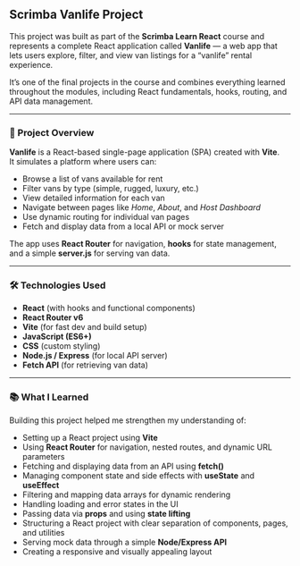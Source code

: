 ## Scrimba Vanlife Project

This project was built as part of the **Scrimba Learn React** course and represents a complete React application called **Vanlife** — a web app that lets users explore, filter, and view van listings for a “vanlife” rental experience.

It’s one of the final projects in the course and combines everything learned throughout the modules, including React fundamentals, hooks, routing, and API data management.

---

### 🧩 Project Overview

**Vanlife** is a React-based single-page application (SPA) created with **Vite**.  
It simulates a platform where users can:

- Browse a list of vans available for rent  
- Filter vans by type (simple, rugged, luxury, etc.)  
- View detailed information for each van  
- Navigate between pages like *Home*, *About*, and *Host Dashboard*  
- Use dynamic routing for individual van pages  
- Fetch and display data from a local API or mock server  

The app uses **React Router** for navigation, **hooks** for state management, and a simple **server.js** for serving van data.

---

### 🛠️ Technologies Used

- **React** (with hooks and functional components)
- **React Router v6**
- **Vite** (for fast dev and build setup)
- **JavaScript (ES6+)**
- **CSS** (custom styling)
- **Node.js / Express** (for local API server)
- **Fetch API** (for retrieving van data)

---

### 📚 What I Learned

Building this project helped me strengthen my understanding of:

- Setting up a React project using **Vite**
- Using **React Router** for navigation, nested routes, and dynamic URL parameters
- Fetching and displaying data from an API using **fetch()**
- Managing component state and side effects with **useState** and **useEffect**
- Filtering and mapping data arrays for dynamic rendering
- Handling loading and error states in the UI
- Passing data via **props** and using **state lifting**
- Structuring a React project with clear separation of components, pages, and utilities
- Serving mock data through a simple **Node/Express API**
- Creating a responsive and visually appealing layout



